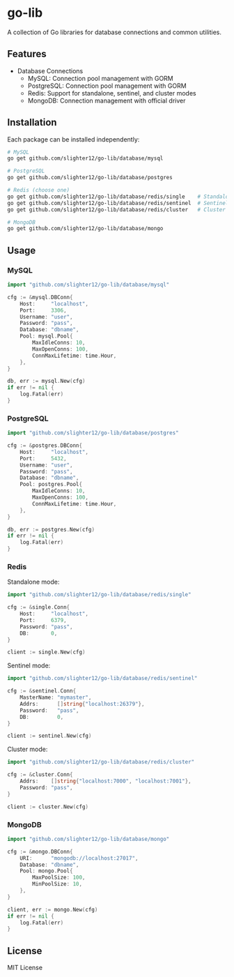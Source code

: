 # go-lib

A collection of Go libraries for database connections and common utilities.

## Features

- Database Connections
  - MySQL: Connection pool management with GORM
  - PostgreSQL: Connection pool management with GORM
  - Redis: Support for standalone, sentinel, and cluster modes
  - MongoDB: Connection management with official driver

## Installation

Each package can be installed independently:

```bash
# MySQL
go get github.com/slighter12/go-lib/database/mysql

# PostgreSQL
go get github.com/slighter12/go-lib/database/postgres

# Redis (choose one)
go get github.com/slighter12/go-lib/database/redis/single    # Standalone mode
go get github.com/slighter12/go-lib/database/redis/sentinel  # Sentinel mode
go get github.com/slighter12/go-lib/database/redis/cluster   # Cluster mode

# MongoDB
go get github.com/slighter12/go-lib/database/mongo
```

## Usage

### MySQL

```go
import "github.com/slighter12/go-lib/database/mysql"

cfg := &mysql.DBConn{
    Host:     "localhost",
    Port:     3306,
    Username: "user",
    Password: "pass",
    Database: "dbname",
    Pool: mysql.Pool{
        MaxIdleConns: 10,
        MaxOpenConns: 100,
        ConnMaxLifetime: time.Hour,
    },
}

db, err := mysql.New(cfg)
if err != nil {
    log.Fatal(err)
}
```

### PostgreSQL

```go
import "github.com/slighter12/go-lib/database/postgres"

cfg := &postgres.DBConn{
    Host:     "localhost",
    Port:     5432,
    Username: "user",
    Password: "pass",
    Database: "dbname",
    Pool: postgres.Pool{
        MaxIdleConns: 10,
        MaxOpenConns: 100,
        ConnMaxLifetime: time.Hour,
    },
}

db, err := postgres.New(cfg)
if err != nil {
    log.Fatal(err)
}
```

### Redis

Standalone mode:
```go
import "github.com/slighter12/go-lib/database/redis/single"

cfg := &single.Conn{
    Host:     "localhost",
    Port:     6379,
    Password: "pass",
    DB:       0,
}

client := single.New(cfg)
```

Sentinel mode:
```go
import "github.com/slighter12/go-lib/database/redis/sentinel"

cfg := &sentinel.Conn{
    MasterName: "mymaster",
    Addrs:      []string{"localhost:26379"},
    Password:   "pass",
    DB:         0,
}

client := sentinel.New(cfg)
```

Cluster mode:
```go
import "github.com/slighter12/go-lib/database/redis/cluster"

cfg := &cluster.Conn{
    Addrs:    []string{"localhost:7000", "localhost:7001"},
    Password: "pass",
}

client := cluster.New(cfg)
```

### MongoDB

```go
import "github.com/slighter12/go-lib/database/mongo"

cfg := &mongo.DBConn{
    URI:      "mongodb://localhost:27017",
    Database: "dbname",
    Pool: mongo.Pool{
        MaxPoolSize: 100,
        MinPoolSize: 10,
    },
}

client, err := mongo.New(cfg)
if err != nil {
    log.Fatal(err)
}
```

## License

MIT License